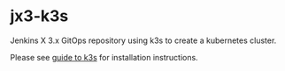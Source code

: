 # jx3-k3s

Jenkins X 3.x GitOps repository using k3s to create a kubernetes cluster.


Please see [guide to k3s](https://jenkins-x.io/v3/admin/platforms/k3s/) for installation instructions.
